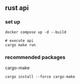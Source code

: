 ## rust api

### set up

```
docker compose up -d --build

# execute api
cargo make run
```

### recommended packages

cargo-make

```
cargo install --force cargo-make
```